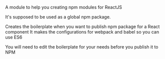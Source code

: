 A module to help you creating npm modules for ReactJS

It's supposed to be used as a global npm package.

Creates the boilerplate when you want to publish npm package for a React component
It makes the configurations for webpack and babel so you can use ES6

You will need to edit the boilerplate for your needs before you publish it to NPM
